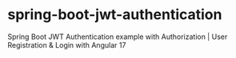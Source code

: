 # spring-boot-jwt-authentication

Spring Boot JWT Authentication example with Authorization | User Registration &amp; Login with Angular 17
